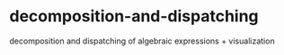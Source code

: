 # decomposition-and-dispatching
decomposition and dispatching of algebraic expressions + visualization

